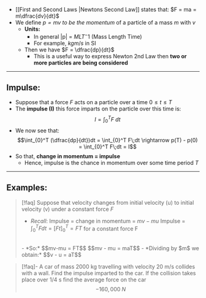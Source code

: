 - [[First and Second Laws |Newtons Second Law]] states that:
	$F = ma = m\dfrac{dv}{dt}$
 - We define *$p = mv$ to be the momentum* of a particle of a mass $m$ with $v$
	 - **Units:** 
		 - In general |p| = $MLT^-1$ (Mass Length Time)
		 - For example, $kg m/s$ in SI
	 - Then we have $F = \dfrac{dp}{dt}$
		 - This is a useful way to express Newton 2nd Law then **two or more particles are being considered**
___
## Impulse:
- Suppose that a force $F$ acts on a particle over a time $0 \leq t \leq T$
- The **impulse (I)**  this force imparts on the particle over this time is:
$$I = \int_{0}^T F\;dt$$
- We now see that:
$$\int_{0}^T (\dfrac{dp}{dt})dt = \int_{0}^T F\;dt \rightarrow p(T) - p(0) = \int_{0}^T F\;dt = I$$
- So that, **change in momentum = impulse**
	- Hence, impulse is the chance in momentum over some time period $T$
___
## Examples:
>[!faq] Suppose that velocity changes from initial velocity (u) to initial velocity (v) under a constant force $F$
>- *Recall*:
>Impulse = change in momentum = $mv-mu$ 
>Impulse = $\int_{0}^T Fdt = [Ft]_{0}^T = FT$ for a constant force F
><br>
>- *So:*
>$$mv-mu = FT$$
>$$mv - mu = maT$$
>- *Dividing by $m$ we obtain:*
>$$v - u = aT$$

>[!faq]- A car of mass 2000 kg travelling with velocity 20 m/s collides with a wall. Find the impulse imparted to the car. If the collision takes place over 1/4 s find the average force on the car
>$$-160,000\;N$$